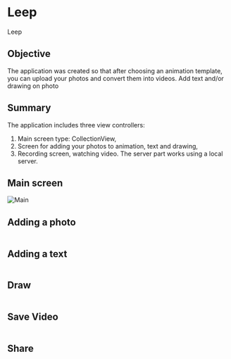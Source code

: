 # Leep
Leep

## Objective

The application was created so that after choosing an animation template, you can upload your photos and convert them into videos. Add text and/or drawing on photo

## Summary

The application includes three view controllers: 
1. Main screen type: CollectionView, 
2. Screen for adding your photos to animation, text and drawing,
3. Recording screen, watching video. The server part works using a local server.

## Main screen

![Main](https://github.com/Kengii/Leep/blob/Dev/Readme%20assets/Main.gif)

## Adding a photo

![]()

## Adding a text 

![]()

## Draw

![]()

## Save Video

![]()

## Share

![]()


